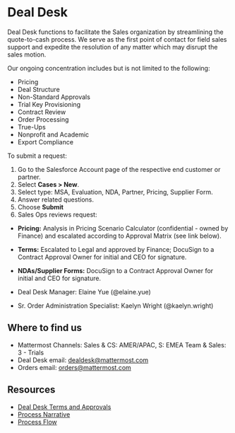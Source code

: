 # Deal Desk

Deal Desk functions to facilitate the Sales organization by streamlining the quote-to-cash process. We serve as the first point of contact for field sales support and expedite the resolution of any matter which may disrupt the sales motion.

Our ongoing concentration includes but is not limited to the following:

* Pricing
* Deal Structure
* Non-Standard Approvals
* Trial Key Provisioning
* Contract Review
* Order Processing
* True-Ups
* Nonprofit and Academic 
* Export Compliance

To submit a request:
1. Go to the Salesforce Account page of the respective end customer or partner.
2. Select **Cases > New**.
3. Select type: MSA, Evaluation, NDA, Partner, Pricing, Supplier Form.
4. Answer related questions.
5. Choose **Submit**
6. Sales Ops reviews request:
  * **Pricing:** Analysis in Pricing Scenario Calculator (confidential - owned by Finance) and escalated according to Approval Matrix (see link below).
  * **Terms:** Escalated to Legal and approved by Finance; DocuSign to a Contract Approval Owner for initial and CEO for signature.
  * **NDAs/Supplier Forms:** DocuSign to a Contract Approval Owner for initial and CEO for signature.

* Deal Desk Manager: Elaine Yue (@elaine.yue)
* Sr. Order Administration Specialist: Kaelyn Wright (@kaelyn.wright)

## Where to find us

* Mattermost Channels: Sales & CS: AMER/APAC, S: EMEA Team & Sales: 3 - Trials
* Deal Desk email: dealdesk@mattermost.com
* Orders email: orders@mattermost.com

## Resources

* [Deal Desk Terms and Approvals](https://docs.google.com/spreadsheets/d/1PGnNmQ-p8Ci0u6pU5Fch94pMpZ_Li5itxLx7IcduiM8/edit?usp=sharing)
* [Process Narrative](https://docs.google.com/document/d/1DucB1CJqKqucLTw_9eqsjm6Fo7mE0J1vtaYcP_2Q_as/edit)
* [Process Flow](https://app.lucidchart.com/invitations/accept/1d41688c-4d12-4966-930f-9c6b34b44bf7)
